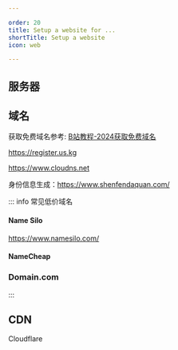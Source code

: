 ```yaml
---

order: 20
title: Setup a website for ...
shortTitle: Setup a website
icon: web

---
```




## 服务器










## 域名


获取免费域名参考: [B站教程-2024获取免费域名](https://www.bilibili.com/video/BV1by411B7Ko/?vd_source=34e9d5f274946b22d528c6b651cb13b1)

https://register.us.kg

https://www.cloudns.net

身份信息生成：https://www.shenfendaquan.com/


::: info 常见低价域名
#### Name Silo

https://www.namesilo.com/


#### NameCheap


### Domain.com

:::





## CDN

Cloudflare